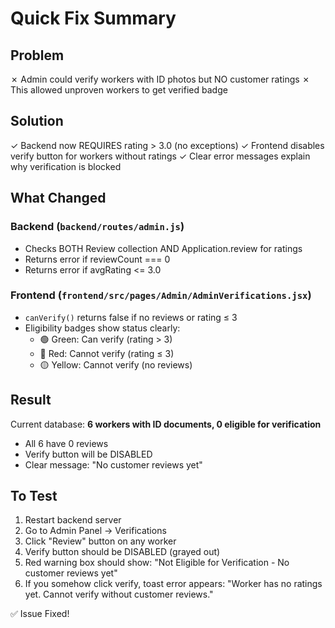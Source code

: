 # Quick Fix Summary

## Problem

✗ Admin could verify workers with ID photos but NO customer ratings
✗ This allowed unproven workers to get verified badge

## Solution

✓ Backend now REQUIRES rating > 3.0 (no exceptions)
✓ Frontend disables verify button for workers without ratings
✓ Clear error messages explain why verification is blocked

## What Changed

### Backend (`backend/routes/admin.js`)

- Checks BOTH Review collection AND Application.review for ratings
- Returns error if reviewCount === 0
- Returns error if avgRating <= 3.0

### Frontend (`frontend/src/pages/Admin/AdminVerifications.jsx`)

- `canVerify()` returns false if no reviews or rating ≤ 3
- Eligibility badges show status clearly:
  - 🟢 Green: Can verify (rating > 3)
  - 🔴 Red: Cannot verify (rating ≤ 3)
  - 🟡 Yellow: Cannot verify (no reviews)

## Result

Current database: **6 workers with ID documents, 0 eligible for verification**

- All 6 have 0 reviews
- Verify button will be DISABLED
- Clear message: "No customer reviews yet"

## To Test

1. Restart backend server
2. Go to Admin Panel → Verifications
3. Click "Review" button on any worker
4. Verify button should be DISABLED (grayed out)
5. Red warning box should show: "Not Eligible for Verification - No customer reviews yet"
6. If you somehow click verify, toast error appears: "Worker has no ratings yet. Cannot verify without customer reviews."

✅ Issue Fixed!
